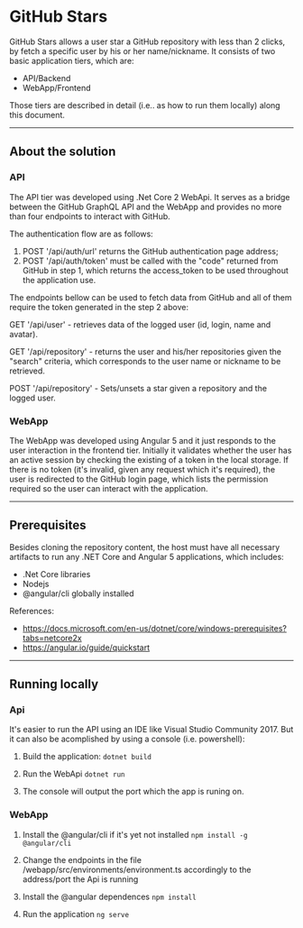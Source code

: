 # GitHub Stars
GitHub Stars allows a user star a GitHub repository with less than 2 clicks, by fetch a specific user by his or her name/nickname.
It consists of two basic application tiers, which are:
- API/Backend
- WebApp/Frontend

Those tiers are described in detail (i.e.. as how to run them locally) along this document.

---

## About the solution

### API
The API tier was developed using .Net Core 2 WebApi. It serves as a bridge between the GitHub GraphQL API and the WebApp and provides no more than four endpoints to interact with GitHub.

The authentication flow are as follows:
1. POST '/api/auth/url' returns the GitHub authentication page address;
2. POST '/api/auth/token' must be called with the "code" returned from GitHub in step 1, which returns the access_token to be used throughout the application use.

The endpoints bellow can be used to fetch data from GitHub and all of them require the token generated in the step 2 above:

GET '/api/user' - retrieves data of the logged user (id, login, name and avatar).

GET '/api/repository' - returns the user and his/her repositories given the "search" criteria, which corresponds to the user name or nickname to be retrieved.

POST '/api/repository' - Sets/unsets a star given a repository and the logged user.

### WebApp
The WebApp was developed using Angular 5 and it just responds to the user interaction in the frontend tier. Initially it validates whether the user has an active session by checking the existing of a token in the local storage. If there is no token (it's invalid, given any request which it's required), the user is redirected to the GitHub login page, which lists the permission required so the user can interact with the application.

---

## Prerequisites

Besides cloning the repository content, the host must have all necessary artifacts to run any .NET Core and Angular 5 applications, which includes:
- .Net Core libraries
- Nodejs
- @angular/cli globally installed

References:
- https://docs.microsoft.com/en-us/dotnet/core/windows-prerequisites?tabs=netcore2x
- https://angular.io/guide/quickstart

---

## Running locally

### Api

It's easier to run the API using an IDE like Visual Studio Community 2017. But it can also be acomplished by using a console (i.e. powershell):

1. Build the application:
```dotnet build```

2. Run the WebApi
```dotnet run```

3. The console will output the port which the app is runing on.

### WebApp

1. Install the @angular/cli if it's yet not installed
```npm install -g @angular/cli```

2. Change the endpoints in the file /webapp/src/environments/environment.ts accordingly to the address/port the Api is running

3. Install the @angular dependences
```npm install```

4. Run the application
```ng serve```
